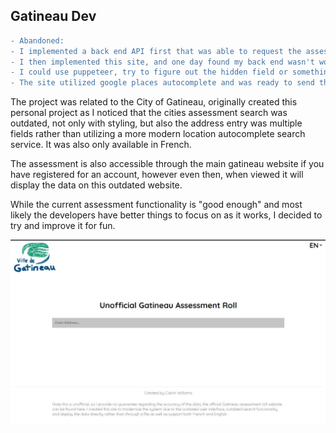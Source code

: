 
## Gatineau Dev
```diff
- Abandoned: 
- I implemented a back end API first that was able to request the assessment, if it received a captcha it would send it to the requestor, then postback with the captcha answer + address and return with the assessment data.
- I then implemented this site, and one day found my back end wasn't working due to a change on the cities assessment search which made submit more complicated including a hidden field that seems to need a browser to generate the correct value and an extra request which I have not investigated...
- I could use puppeteer, try to figure out the hidden field or something like that but as a hobby project I didn't want to spend the time.
- The site utilized google places autocomplete and was ready to send the data to the api, it is unfortunate that it will never truly work! This was private but I am now making it public as an example project.
```

The project was related to the City of Gatineau, originally created this personal project as I noticed that the cities assessment search was outdated, not only with styling, but also the address entry was multiple fields rather than utilizing a more modern location autocomplete search service. It was also only available in French.

The assessment is also accessible through the main gatineau website if you have registered for an account, however even then, when viewed it will display the data on this outdated website.

While the current assessment functionality is "good enough" and most likely the developers have better things to focus on as it works, I decided to try and improve it for fun.

![screenshot of this website, search bar with fake city of gatineau logo, language selector and notice](https://github.com/CalvinWilliams1012/gatineau-dev/blob/main/GatineauDev.JPG)

